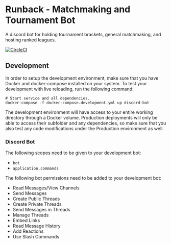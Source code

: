 # Runback - Matchmaking and Tournament Bot
A discord bot for holding tournament brackets, general matchmaking, and hosting ranked leagues.

[![CircleCI](https://circleci.com/gh/tristan-zander/runback.svg?style=svg)](https://circleci.com/gh/tristan-zander/runback)

## Development
In order to setup the development environment, make sure that you have Docker and docker-compose installed on your system.
To test your development with live reloading, run the following command:
```shell
# Start service and all dependencies.
docker-compose -f docker-compose.development.yml up discord-bot
```
The development environment will have access to your entire working directory through a Docker volume. Production deployments will only be able to access their subfolder and any dependencies, so make sure that you also test any code modifications under the Production environment as well.

### Discord Bot
The following scopes need to be given to your development bot:
- `bot`
- `application.commands`

The following bot permissions need to be added to your development bot:
- Read Messages/View Channels
- Send Messages
- Create Public Threads
- Create Private Threads
- Send Messages in Threads
- Manage Threads
- Embed Links
- Read Message History
- Add Reactions
- Use Slash Commands
